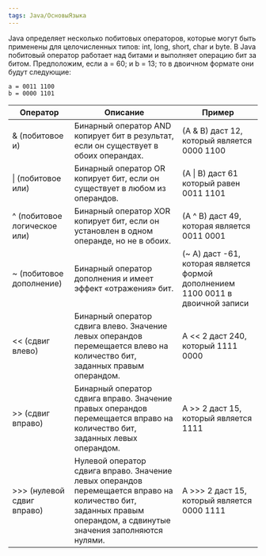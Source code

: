 ```yaml
---
tags: Java/ОсновыЯзыка
--- 
```

Java определяет несколько побитовых операторов, которые могут быть применены для целочисленных типов: int, long, short, char и byte. В Java побитовый оператор работает над битами и выполняет операцию бит за битом. Предположим, если a = 60; и b = 13; то в двоичном формате они будут следующие:

```
a = 0011 1100  
b = 0000 1101
```

| Оператор                     | Описание                                                                                                                                                            | Пример                                                                          |
|------------------------------|---------------------------------------------------------------------------------------------------------------------------------------------------------------------|---------------------------------------------------------------------------------|
| & (побитовое и)              | Бинарный оператор AND копирует бит в результат, если он существует в обоих операндах.                                                                               | (A & B) даст 12, который является 0000 1100                                     |
| \| (побитовое или)           | Бинарный оператор OR копирует бит, если он существует в любом из операндов.                                                                                         | (A \| B) даст 61 который равен 0011 1101                                        |
| ^ (побитовое логическое или) | Бинарный оператор XOR копирует бит, если он установлен в одном операнде, но не в обоих.                                                                             | (A ^ B) даст 49, которая является 0011 0001                                     |
| ~ (побитовое дополнение)     | Бинарный оператор дополнения и имеет эффект «отражения» бит.                                                                                                        | (~ A) даст -61, которая является формой дополнением 1100 0011 в двоичной записи |
| << (сдвиг влево)             | Бинарный оператор сдвига влево. Значение левых операндов перемещается влево на количество бит, заданных правым операндом.                                           | A << 2 даст 240, который 1111 0000                                              |
| >> (сдвиг вправо)            | Бинарный оператор сдвига вправо. Значение правых операндов перемещается вправо на количество бит, заданных левых операндом.                                         | A >> 2 даст 15, который является 1111                                           |
| >>> (нулевой сдвиг вправо)   | Нулевой оператор сдвига вправо. Значение левых операндов перемещается вправо на количество бит, заданных правым операндом, а сдвинутые значения заполняются нулями. | A >>> 2 даст 15, который является 0000 1111                                     |
